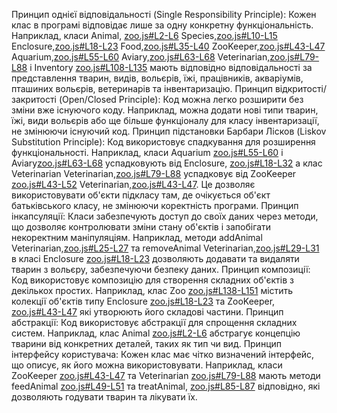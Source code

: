  Принцип однієї відповідальності (Single Responsibility Principle):
Кожен клас в програмі відповідає лише за одну конкретну функціональність. Наприклад, класи Animal, [zoo.js#L2-L6](Посилання)
 Species,[zoo.js#L10-L15](Посилання) Enclosure,[zoo.js#L18-L23](Посилання) Food,[zoo.js#L35-L40](Посилання) ZooKeeper,[zoo.js#L43-L47](Посилання) Aquarium,[zoo.js#L55-L60](Посилання) Aviary,[zoo.js#L63-L68](Посилання) Veterinarian,[zoo.js#L79-L88](Посилання)  і Inventory [zoo.js#L108-L135](Посилання) мають відповідно відповідальності за представлення тварин, видів, вольєрів, їжі, працівників, акваріумів, пташиних вольєрів, ветеринарів та інвентаризацію.
 Принцип відкритості/закритості (Open/Closed Principle):
Код можна легко розширити без зміни вже існуючого коду. Наприклад, можна додати нові типи тварин, їжі, види вольєрів або ще більше функціоналу для класу інвентаризації, не змінюючи існуючий код.
 Принцип підстановки Барбари Лісков (Liskov Substitution Principle):
Код використовує спадкування для розширення функціональності. Наприклад, класи Aquarium [zoo.js#L55-L60](Посилання) і Aviary[zoo.js#L63-L68](Посилання)  успадковують від Enclosure, [zoo.js#L18-L32](Посилання) а клас Veterinarian Veterinarian,[zoo.js#L79-L88](Посилання) успадковує від ZooKeeper [zoo.js#L43-L52](Посилання) Veterinarian,[zoo.js#L43-L47](Посилання). Це дозволяє використовувати об'єкти підкласу там, де очікується об'єкт батьківського класу, не змінюючи коректність програми.
 Принцип інкапсуляції:
Класи забезпечують доступ до своїх даних через методи, що дозволяє контролювати зміни стану об'єктів і запобігати некоректним маніпуляціям. Наприклад, методи addAnimal Veterinarian,[zoo.js#L25-L27](Посилання) та removeAnimal Veterinarian,[zoo.js#L29-L31](Посилання) в класі Enclosure [zoo.js#L18-L23](Посилання) дозволяють додавати та видаляти тварин з вольєру, забезпечуючи безпеку даних.
 Принцип композиції:
Код використовує композицію для створення складних об'єктів з декількох простих. Наприклад, клас Zoo [zoo.js#L138-L151](Посилання) містить колекції об'єктів типу Enclosure [zoo.js#L18-L23](Посилання) та ZooKeeper, [zoo.js#L43-L47](Посилання) які утворюють його складові частини.
 Принцип абстракції:
Код використовує абстракції для спрощення складних систем. Наприклад, клас Animal [zoo.js#L2-L6](Посилання) абстрагує концепцію тварини від конкретних деталей, таких як тип чи вид.
 Принцип інтерфейсу користувача:
Кожен клас має чітко визначений інтерфейс, що описує, як його можна використовувати. Наприклад, класи ZooKeeper [zoo.js#L43-L47](Посилання) та Veterinarian [zoo.js#L79-L88](Посилання) мають методи feedAnimal [zoo.js#L49-L51](Посилання) та treatAnimal, [zoo.js#L85-L87](Посилання) відповідно, які дозволяють годувати тварин та лікувати їх.

